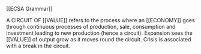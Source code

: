 [[ECSA Grammar]]

A CIRCUIT OF [[VALUE]] refers to the process where an [[ECONOMY]] goes through continuous processes of production, sale, consumption and investment leading to new production (hence a circuit). Expansion sees the [[VALUE]] of output grow as it moves round the circuit. Crisis is associated with a break in the circuit.